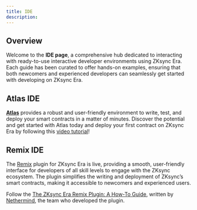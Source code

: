 ```yaml
---
title: IDE
description:
---
```


## Overview

Welcome to the **IDE page**, a comprehensive hub dedicated to interacting with ready-to-use
interactive developer environments using ZKsync Era. Each guide has been curated to offer
hands-on examples, ensuring that both newcomers and experienced developers can seamlessly get
started with developing on ZKsync Era.

## Atlas IDE

[**Atlas**](https://www.atlaszk.com/) provides a robust and user-friendly environment to write,
test, and deploy your smart contracts in a matter of minutes. Discover the potential and get
started with Atlas today and deploy your first contract on ZKsync Era by following this [video tutorial](https://www.youtube.com/watch?v=TL-QnxoPyUY)!

## Remix IDE

The [Remix](https://remix.ethereum.org/) plugin for ZKsync Era is live, providing a smooth,
user-friendly interface for developers of all skill levels to engage with the ZKsync ecosystem.
The plugin simplifies the writing and deployment of ZKsync’s smart contracts, making it
accessible to newcomers and experienced users.

Follow the [The ZKsync Era Remix Plugin: A How-To Guide](https://medium.com/nethermind-eth/the-zksync-era-remix-plugin-a-how-to-guide-fc54e8d24bd3),
written by [Nethermind](https://twitter.com/NethermindEth), the team who developed the plugin.
